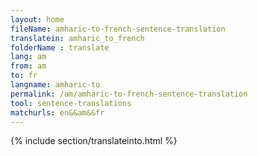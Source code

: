 ```yaml
---
layout: home
fileName: amharic-to-french-sentence-translation
translatein: amharic_to_french
folderName : translate
lang: am
from: am
to: fr
langname: amharic-to
permalink: /am/amharic-to-french-sentence-translation
tool: sentence-translations
matchurls: en&&am&&fr
---
```

{% include section/translateinto.html %}
